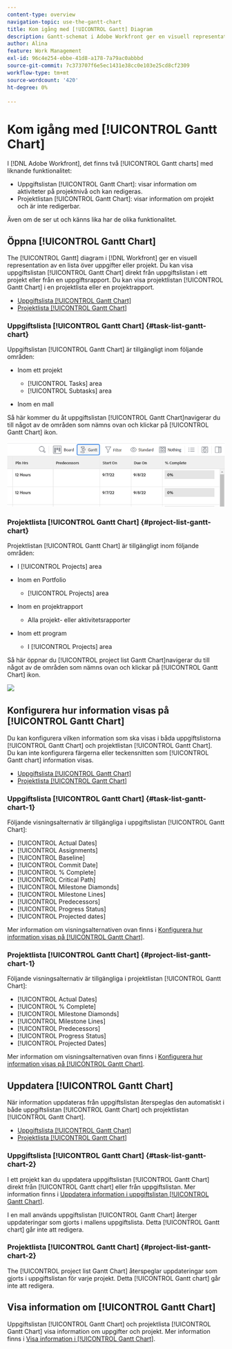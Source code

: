 ```yaml
---
content-type: overview
navigation-topic: use-the-gantt-chart
title: Kom igång med [!UICONTROL Gantt] Diagram
description: Gantt-schemat i Adobe Workfront ger en visuell representation av en lista över uppgifter eller projekt.
author: Alina
feature: Work Management
exl-id: 96c4e254-ebbe-41d8-a178-7a79ac0abbbd
source-git-commit: 7c373707f6e5ec1431e38cc0e103e25cd8cf2309
workflow-type: tm+mt
source-wordcount: '420'
ht-degree: 0%

---
```


# Kom igång med [!UICONTROL Gantt Chart]

I [!DNL Adobe Workfront], det finns två [!UICONTROL Gantt charts] med liknande funktionalitet:

* Uppgiftslistan [!UICONTROL Gantt Chart]: visar information om aktiviteter på projektnivå och kan redigeras.
* Projektlistan [!UICONTROL Gantt Chart]: visar information om projekt och är inte redigerbar.

Även om de ser ut och känns lika har de olika funktionalitet.

## Öppna [!UICONTROL Gantt Chart]

The [!UICONTROL Gantt] diagram i [!DNL Workfront]  ger en visuell representation av en lista över uppgifter eller projekt. Du kan visa uppgiftslistan [!UICONTROL Gantt Chart] direkt från uppgiftslistan i ett projekt eller från en uppgiftsrapport. Du kan visa projektlistan [!UICONTROL Gantt Chart] i en projektlista eller en projektrapport.

* [Uppgiftslista [!UICONTROL Gantt Chart]](#task-list-gantt-chart)
* [Projektlista [!UICONTROL Gantt Chart]](#project-list-gantt-chart)

### Uppgiftslista [!UICONTROL Gantt Chart] {#task-list-gantt-chart}

Uppgiftslistan [!UICONTROL Gantt Chart] är tillgängligt inom följande områden:

* Inom ett projekt

   * [!UICONTROL Tasks] area
   * [!UICONTROL Subtasks] area

* Inom en mall

Så här kommer du åt uppgiftslistan [!UICONTROL Gantt Chart]navigerar du till något av de områden som nämns ovan och klickar på [!UICONTROL Gantt Chart] ikon.

![Klicka på ikonen Gantt-schema](assets/click-gantt-chart-icon.png)

### Projektlista [!UICONTROL Gantt Chart] {#project-list-gantt-chart}

Projektlistan [!UICONTROL Gantt Chart] är tillgängligt inom följande områden:

* I [!UICONTROL Projects] area
* Inom en Portfolio

   * [!UICONTROL Projects] area

* Inom en projektrapport

   * Alla projekt- eller aktivitetsrapporter

* Inom ett program

   * I [!UICONTROL Projects] area

Så här öppnar du [!UICONTROL project list Gantt Chart]navigerar du till något av de områden som nämns ovan och klickar på [!UICONTROL Gantt Chart] ikon.

![](assets/qs-gantt-icon-on-task-list-highlighted-350x199.png)

## Konfigurera hur information visas på [!UICONTROL Gantt Chart]

Du kan konfigurera vilken information som ska visas i båda uppgiftslistorna [!UICONTROL Gantt Chart] och projektlistan [!UICONTROL Gantt Chart].\
Du kan inte konfigurera färgerna eller teckensnitten som [!UICONTROL Gantt chart] information visas.

* [Uppgiftslista [!UICONTROL Gantt Chart]](#task-list-gantt-chart)
* [Projektlista [!UICONTROL Gantt Chart]](#project-list-gantt-chart)

### Uppgiftslista [!UICONTROL Gantt Chart] {#task-list-gantt-chart-1}

Följande visningsalternativ är tillgängliga i uppgiftslistan [!UICONTROL Gantt Chart]:

* [!UICONTROL Actual Dates]
* [!UICONTROL Assignments]
* [!UICONTROL Baseline]
* [!UICONTROL Commit Date]
* [!UICONTROL % Complete]
* [!UICONTROL Critical Path]
* [!UICONTROL Milestone Diamonds]
* [!UICONTROL Milestone Lines]
* [!UICONTROL Predecessors]
* [!UICONTROL Progress Status]
* [!UICONTROL Projected dates]

Mer information om visningsalternativen ovan finns i [Konfigurera hur information visas på [!UICONTROL Gantt Chart]](../../../manage-work/gantt-chart/use-the-gantt-chart/configure-info-on-gantt-chart.md).

### Projektlista [!UICONTROL Gantt Chart] {#project-list-gantt-chart-1}

Följande visningsalternativ är tillgängliga i projektlistan [!UICONTROL Gantt Chart]:

* [!UICONTROL Actual Dates]
* [!UICONTROL % Complete]
* [!UICONTROL Milestone Diamonds]
* [!UICONTROL Milestone Lines]
* [!UICONTROL Predecessors]
* [!UICONTROL Progress Status]
* [!UICONTROL Projected Dates]

Mer information om visningsalternativen ovan finns i [Konfigurera hur information visas på [!UICONTROL Gantt Chart]](../../../manage-work/gantt-chart/use-the-gantt-chart/configure-info-on-gantt-chart.md).

## Uppdatera [!UICONTROL Gantt Chart]

När information uppdateras från uppgiftslistan återspeglas den automatiskt i både uppgiftslistan [!UICONTROL Gantt Chart] och projektlistan [!UICONTROL Gantt Chart].

* [Uppgiftslista [!UICONTROL Gantt Chart]](#task-list-gantt-chart)
* [Projektlista [!UICONTROL Gantt Chart]](#project-list-gantt-chart)

### Uppgiftslista [!UICONTROL Gantt Chart] {#task-list-gantt-chart-2}

I ett projekt kan du uppdatera uppgiftslistan [!UICONTROL Gantt Chart] direkt från [!UICONTROL Gantt chart] eller från uppgiftslistan. Mer information finns i [Uppdatera information i uppgiftslistan [!UICONTROL Gantt Chart]](../../../manage-work/gantt-chart/use-the-gantt-chart/update-info-task-list-gantt.md).

I en mall används uppgiftslistan [!UICONTROL Gantt Chart] återger uppdateringar som gjorts i mallens uppgiftslista. Detta [!UICONTROL Gantt chart] går inte att redigera.

### Projektlista [!UICONTROL Gantt Chart] {#project-list-gantt-chart-2}

The [!UICONTROL project list Gantt Chart] återspeglar uppdateringar som gjorts i uppgiftslistan för varje projekt. Detta [!UICONTROL Gantt chart] går inte att redigera.

## Visa information om [!UICONTROL Gantt Chart]

Uppgiftslistan [!UICONTROL Gantt Chart] och projektlista [!UICONTROL Gantt Chart] visa information om uppgifter och projekt. Mer information finns i [Visa information i [!UICONTROL Gantt Chart]](../../../manage-work/gantt-chart/use-the-gantt-chart/view-info-in-gantt.md).

